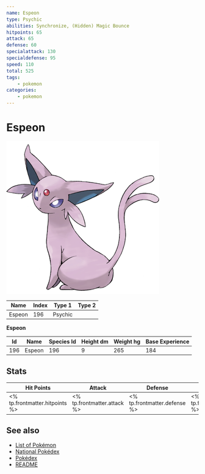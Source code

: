 ```yaml
---
name: Espeon
type: Psychic
abilities: Synchronize, (Hidden) Magic Bounce
hitpoints: 65
attack: 65
defense: 60
specialattack: 130
specialdefense: 95
speed: 110
total: 525
tags:
    - pokemon
categories:
    - pokemon
---
```


# Espeon


![Espeon](images/196.png)

| **Name** | **Index** | **Type 1** | **Type 2** |
|----|----|----|----|
| Espeon | 196 | Psychic  |  |

**Espeon** 




| **Id** | **Name** | **Species Id** | **Height dm** | **Weight hg** | **Base Experience** |
|--------|----------|----------------|------------|------------|---------------------|
| 196 | Espeon | 196 | 9 | 265 | 184 |



## Stats

| **Hit Points** | **Attack** | **Defense** | **Special Attack** | **Special Defense** | **Speed** | **Total** |
|----------------|------------|-------------|--------------------|---------------------|-----------|-----------|
| <% tp.frontmatter.hitpoints %> | <% tp.frontmatter.attack %> | <% tp.frontmatter.defense %> | <% tp.frontmatter.specialattack %> | <% tp.frontmatter.specialdefense %> | <% tp.frontmatter.speed %> | <% tp.frontmatter.total %> |

## See also

- [List of Pokémon](../pokemon.md)
- [National Pokédex](../national_pokedex.md)
- [Pokédex](../pokedex.md)
- [README](../README.md)
